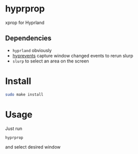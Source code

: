 # hyprprop
xprop for Hyprland


## Dependencies
- `hyprland` obviously
- [hyprevents](https://github.com/vilari-mickopf/hyprevents) capture window changed events to rerun slurp
- `slurp` to select an area on the screen

# Install
```bash
sudo make install
```

# Usage
Just run
```bash
hyprprop
```
and select desired window
